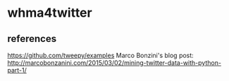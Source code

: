 # whma4twitter
## references
https://github.com/tweepy/examples
Marco Bonzini's blog post: http://marcobonzanini.com/2015/03/02/mining-twitter-data-with-python-part-1/

